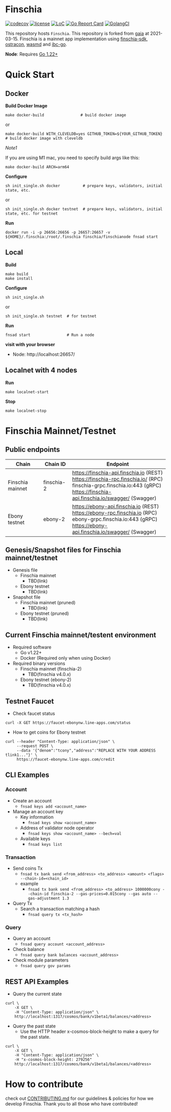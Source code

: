 # Finschia

[![codecov](https://codecov.io/gh/Finschia/finschia/branch/main/graph/badge.svg?token=JFFuUevpzJ)](https://codecov.io/gh/Finschia/finschia)
[![license](https://img.shields.io/github/license/Finschia/finschia.svg)](https://github.com/Finschia/finschia/blob/main/LICENSE)
[![LoC](https://tokei.rs/b1/github/Finschia/finschia)](https://github.com/Finschia/finschia)
[![Go Report Card](https://goreportcard.com/badge/github.com/Finschia/finschia)](https://goreportcard.com/report/github.com/Finschia/finschia)
[![GolangCI](https://golangci.com/badges/github.com/Finschia/finschia.svg)](https://golangci.com/r/github.com/Finschia/finschia)


This repository hosts `Finschia`. This repository is forked from [gaia](https://github.com/cosmos/gaia) at 2021-03-15. Finschia is a mainnet app implementation using [finschia-sdk](https://github.com/Finschia/finschia-sdk), [ostracon](https://github.com/Finschia/ostracon), [wasmd](https://github.com/Finschia/wasmd) and [ibc-go](https://github.com/Finschia/ibc-go).

**Node**: Requires [Go 1.22+](https://golang.org/dl/)

# Quick Start

## Docker
**Build Docker Image**
```
make docker-build                # build docker image
```
or
```
make docker-build WITH_CLEVELDB=yes GITHUB_TOKEN=${YOUR_GITHUB_TOKEN}  # build docker image with cleveldb
```

_Note1_

If you are using M1 mac, you need to specify build args like this:
```
make docker-build ARCH=arm64
```

**Configure**
```
sh init_single.sh docker          # prepare keys, validators, initial state, etc.
```
or
```
sh init_single.sh docker testnet  # prepare keys, validators, initial state, etc. for testnet
```

**Run**
```
docker run -i -p 26656:26656 -p 26657:26657 -v ${HOME}/.finschia:/root/.finschia finschia/finschianode fnsad start
```

## Local

**Build**
```
make build
make install 
```

**Configure**
```
sh init_single.sh
```
or
```
sh init_single.sh testnet  # for testnet
```

**Run**
```
fnsad start                # Run a node
```

**visit with your browser**
* Node: http://localhost:26657/

## Localnet with 4 nodes

**Run**
```
make localnet-start
```

**Stop**
```
make localnet-stop
```

# Finschia Mainnet/Testnet

## Public endpoints

| Chain            | Chain ID   | Endpoint                                                                                                                                                                          |
| ---------------- | ---------- |-----------------------------------------------------------------------------------------------------------------------------------------------------------------------------------|
| Finschia mainnet | finschia-2 | https://finschia-api.finschia.io (REST)<br>https://finschia-rpc.finschia.io/ (RPC)<br>finschia-grpc.finschia.io:443 (gRPC)<br>https://finschia-api.finschia.io/swagger/ (Swagger) |
| Ebony testnet    | ebony-2    | https://ebony-api.finschia.io (REST)<br>https://ebony-rpc.finschia.io (RPC)<br>ebony-grpc.finschia.io:443 (gRPC)<br>https://ebony-api.finschia.io/swagger/  (Swagger)             |

## Genesis/Snapshot files for Finschia mainnet/testnet

* Genesis file
    * Finschia mainnet
        * TBD(link)
    * Ebony testnet
        * TBD(link)
* Snapshot file
    * Finschia mainnet (pruned)
        * TBD(link)
    * Ebony testnet (pruned)
        * TBD(link)

## Current Finschia mainnet/testent environment

* Required software
    * Go v1.22+
    * Docker (Required only when using Docker)
* Required binary versions
    * Finschia mainnet (finschia-2)
        * TBD(finschia v4.0.x)
    * Ebony testnet (ebony-2)
        * TBD(finschia v4.0.x)

## Testnet Faucet

* Check faucet status

```shell
curl -X GET https://faucet-ebonynw.line-apps.com/status
```
* How to get coins for Ebony testnet

```shell
curl --header "Content-Type: application/json" \
     --request POST \
     --data '{"denom":"tcony","address":"REPLACE WITH YOUR ADDRESS tlink1..."}' \
     https://faucet-ebonynw.line-apps.com/credit
```

## CLI Examples

### Account

* Create an account
    * `fnsad keys add <account_name>`
* Manage an account key
    * Key information
        * `fnsad keys show <account_name>`
    * Address of validator node operator
        * `fnsad keys show <account_name> --bech=val`
    * Available keys
        * `fnsad keys list`

### Transaction

* Send coins Tx
    * `fnsad tx bank send <from_address> <to_address> <amount> <flags> --chain-id=<chain_id>`
    * example
        * `fnsad tx bank send <from_address> <to_address> 1000000cony --chain-id finschia-2 --gas-prices=0.015cony --gas auto --gas-adjustment 1.3`
* Query Tx
    * Search a transaction matching a hash
        * `fnsad query tx <tx_hash>`

### Query

* Query an account
    * `fnsad query account <account_address>`
* Check balance
    * `fnsad query bank balances <account_address>`
* Check module parameters
    * `fnsad query gov params`

## REST API Examples

* Query the current state

```shell
curl \
    -X GET \
    -H "Content-Type: application/json" \
    http://localhost:1317/cosmos/bank/v1beta1/balances/<address>
```

* Query the past state
    * Use the HTTP header x-cosmos-block-height to make a query for the past state.

```shell
curl \
    -X GET \
    -H "Content-Type: application/json" \
    -H "x-cosmos-block-height: 279256"
    http://localhost:1317/cosmos/bank/v1beta1/balances/<address>
```


# How to contribute
check out [CONTRIBUTING.md](CONTRIBUTING.md) for our guidelines & policies for how we develop Finschia. Thank you to all those who have contributed!

